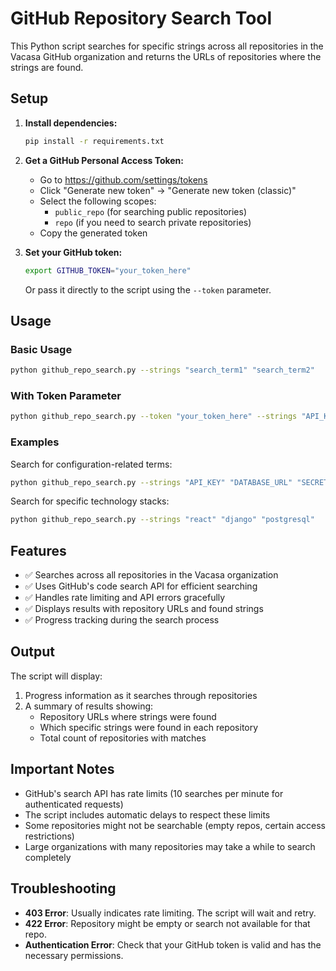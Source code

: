 # GitHub Repository Search Tool

This Python script searches for specific strings across all repositories in the Vacasa GitHub organization and returns the URLs of repositories where the strings are found.

## Setup

1. **Install dependencies:**
   ```bash
   pip install -r requirements.txt
   ```

2. **Get a GitHub Personal Access Token:**
   - Go to https://github.com/settings/tokens
   - Click "Generate new token" → "Generate new token (classic)"
   - Select the following scopes:
     - `public_repo` (for searching public repositories)
     - `repo` (if you need to search private repositories)
   - Copy the generated token

3. **Set your GitHub token:**
   ```bash
   export GITHUB_TOKEN="your_token_here"
   ```
   
   Or pass it directly to the script using the `--token` parameter.

## Usage

### Basic Usage
```bash
python github_repo_search.py --strings "search_term1" "search_term2"
```

### With Token Parameter
```bash
python github_repo_search.py --token "your_token_here" --strings "API_KEY" "database"
```

### Examples

Search for configuration-related terms:
```bash
python github_repo_search.py --strings "API_KEY" "DATABASE_URL" "SECRET_KEY"
```

Search for specific technology stacks:
```bash
python github_repo_search.py --strings "react" "django" "postgresql"
```

## Features

- ✅ Searches across all repositories in the Vacasa organization
- ✅ Uses GitHub's code search API for efficient searching
- ✅ Handles rate limiting and API errors gracefully
- ✅ Displays results with repository URLs and found strings
- ✅ Progress tracking during the search process

## Output

The script will display:
1. Progress information as it searches through repositories
2. A summary of results showing:
   - Repository URLs where strings were found
   - Which specific strings were found in each repository
   - Total count of repositories with matches

## Important Notes

- GitHub's search API has rate limits (10 searches per minute for authenticated requests)
- The script includes automatic delays to respect these limits
- Some repositories might not be searchable (empty repos, certain access restrictions)
- Large organizations with many repositories may take a while to search completely

## Troubleshooting

- **403 Error**: Usually indicates rate limiting. The script will wait and retry.
- **422 Error**: Repository might be empty or search not available for that repo.
- **Authentication Error**: Check that your GitHub token is valid and has the necessary permissions.